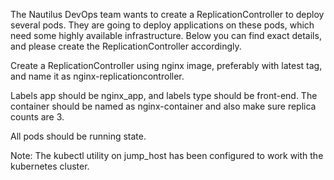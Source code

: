 The Nautilus DevOps team wants to create a ReplicationController to deploy several pods. They are going to deploy applications on these pods, which need some highly available infrastructure. Below you can find exact details, and please create the ReplicationController accordingly.

Create a ReplicationController using nginx image, preferably with latest tag, and name it as nginx-replicationcontroller.

Labels app should be nginx_app, and labels type should be front-end. The container should be named as nginx-container and also make sure replica counts are 3.

All pods should be running state.

Note: The kubectl utility on jump_host has been configured to work with the kubernetes cluster.